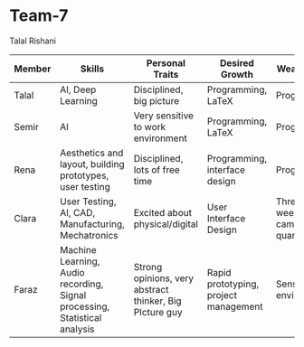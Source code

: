 # Team-7
Talal Rishani

Member | Skills | Personal Traits | Desired Growth | Weaknesses
 --- | --- | --- | --- | ---
 Talal | AI, Deep Learning | Disciplined, big picture | Programming, LaTeX | Programming
 Semir | AI | Very sensitive to work environment | Programming, LaTeX | Programming
 Rena | Aesthetics and layout, building prototypes, user testing | Disciplined, lots of free time | Programming, interface design | Programming
 Clara | User Testing, AI, CAD, Manufacturing, Mechatronics | Excited about physical/digital | User Interface Design | Three weekends off campus this quarter
 Faraz | Machine Learning, Audio recording, Signal processing, Statistical analysis | Strong opinions, very abstract thinker, Big PIcture guy | Rapid prototyping, project management | Sensitive to environments
